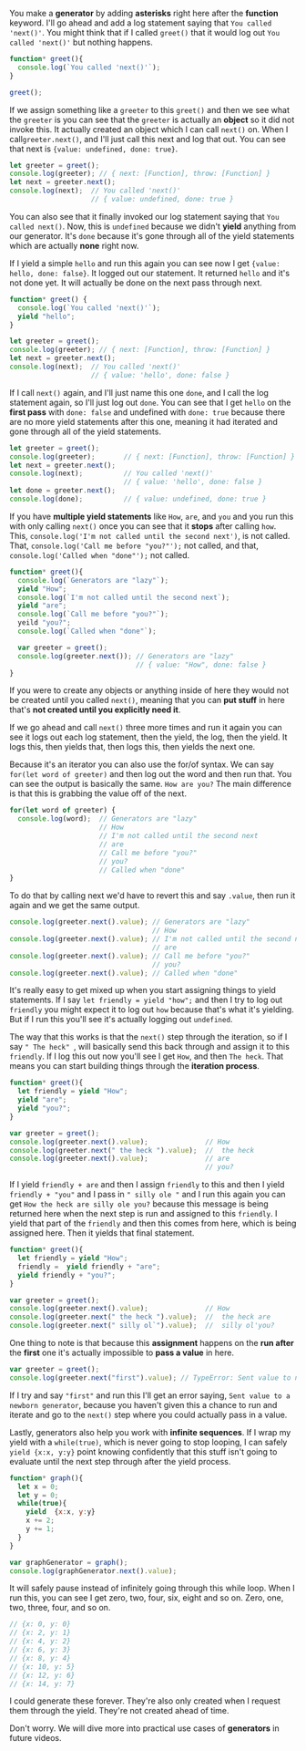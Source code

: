You make a **generator** by adding **asterisks** right here after the **function** keyword. I'll go ahead and add a log statement saying that `You called 'next()'`. You might think that if I called `greet()` that it would log out `You called 'next()'` but nothing happens.
```javascript
function* greet(){
  console.log(`You called 'next()'`);
}

greet();
```
If we assign something like a `greeter` to this `greet()` and then we see what the `greeter` is you can see that the `greeter` is actually an **object** so it did not invoke this. It actually created an object which I can call `next()` on. When I call`greeter.next()`, and I'll just call this next and log that out. You can see that next is `{value: undefined, done: true}`.
```javascript
let greeter = greet();
console.log(greeter); // { next: [Function], throw: [Function] }
let next = greeter.next();
console.log(next);  // You called 'next()'
                    // { value: undefined, done: true }
```
You can also see that it finally invoked our log statement saying that `You called next()`. Now, this is `undefined` because we didn't **yield** anything from our generator. It's `done` because it's gone through all of the yield statements which are actually **none** right now.

If I yield a simple `hello` and run this again you can see now I get `{value: hello, done: false}`. It logged out our statement. It returned `hello` and it's not done yet. It will actually be done on the next pass through next.
```javascript
function* greet() {
  console.log(`You called 'next()'`);
  yield "hello";
}

let greeter = greet();
console.log(greeter); // { next: [Function], throw: [Function] }
let next = greeter.next();
console.log(next);  // You called 'next()'
                    // { value: 'hello', done: false }
```
If I call `next()` again, and I'll just name this one `done`, and I call the log statement again, so I'll just log out `done`. You can see that I get `hello` on the **first pass** with `done: false` and undefined with `done: true` because there are no more yield statements after this one, meaning it had iterated and gone through all of the yield statements.
```javascript
let greeter = greet();
console.log(greeter);       // { next: [Function], throw: [Function] } 
let next = greeter.next(); 
console.log(next);          // You called 'next()'
                            // { value: 'hello', done: false }
let done = greeter.next();
console.log(done);          // { value: undefined, done: true }
```
If you have **multiple yield statements** like `How`, `are`, and `you` and you run this with only calling `next()` once you can see that it **stops** after calling `how`. This, `console.log('I'm not called until the second next')`, is not called. That, `console.log('Call me before "you?"');` not called, and that, `console.log('Called when "done"');`  not called.
```javascript
function* greet(){
  console.log(`Generators are "lazy"`);
  yield "How";
  console.log(`I'm not called until the second next`);
  yield "are";
  console.log(`Call me before "you?"`);
  yeild "you?";
  console.log(`Called when "done"`);

  var greeter = greet();
  console.log(greeter.next()); // Generators are "lazy"
                               // { value: "How", done: false }
}
```
If you were to create any objects or anything inside of here they would not be created until you called `next()`, meaning that you can **put stuff** in here that's **not created until you explicitly need it**.

If we go ahead and call `next()` three more times and run it again you can see it logs out each log statement, then the yield, the log, then the yield. It logs this, then yields that, then logs this, then yields the next one.

Because it's an iterator you can also use the for/of syntax. We can say `for(let word of greeter)` and then log out the word and then run that. You can see the output is basically the same. `How are you?` The main difference is that this is grabbing the value off of the next.
```javascript
for(let word of greeter) {
  console.log(word);  // Generators are "lazy"
                      // How  
                      // I'm not called until the second next
                      // are
                      // Call me before "you?"
                      // you?
                      // Called when "done"
}
```
To do that by calling next we'd have to revert this and say `.value`, then run it again and we get the same output.
```javascript
console.log(greeter.next().value); // Generators are "lazy"
                                   // How
console.log(greeter.next().value); // I'm not called until the second next
                                   // are
console.log(greeter.next().value); // Call me before "you?"
                                   // you?
console.log(greeter.next().value); // Called when "done"
```
It's really easy to get mixed up when you start assigning things to yield statements. If I say `let friendly = yield "how";` and then I try to log out `friendly` you might expect it to log out `how` because that's what it's yielding. But if I run this you'll see it's actually logging out `undefined`.

The way that this works is that the `next()` step through the iteration, so if I say `" The heck" `, will basically send this back through and assign it to this `friendly`. If I log this out now you'll see I get `How`, and then `The heck`. That means you can start building things through the **iteration process**.
```javascript
function* greet(){
  let friendly = yield "How";
  yield "are";
  yield "you?";
}

var greeter = greet();
console.log(greeter.next().value);              // How
console.log(greeter.next(" the heck ").value);  //  the heck
console.log(greeter.next().value);              // are
                                                // you?
```
If I yield `friendly + are` and then I assign `friendly` to this and then I yield `friendly + "you"` and I pass in `" silly ole "` and I run this again you can get `How the heck are silly ole you?` because this message is being returned here when the next step is run and assigned to this `friendly`. I yield that part of the `friendly` and then this comes from here, which is being assigned here. Then it yields that final statement.
```javascript
function* greet(){
  let friendly = yield "How";
  friendly =  yield friendly + "are";
  yield friendly + "you?";
}

var greeter = greet();
console.log(greeter.next().value);              // How
console.log(greeter.next(" the heck ").value);  //  the heck are
console.log(greeter.next(" silly ol`").value);  //  silly ol'you?
```
One thing to note is that because this **assignment** happens on the **run after** the **first** one it's actually impossible to **pass a value** in here. 
```javascript
var greeter = greet();
console.log(greeter.next("first").value); // TypeError: Sent value to newborn generator
```
If I try and say `"first"` and run this I'll get an error saying, `Sent value to a newborn generator`, because you haven't given this a chance to run and iterate and go to the `next()` step where you could actually pass in a value.

Lastly, generators also help you work with **infinite sequences**. If I wrap my yield with a `while(true)`, which is never going to stop looping, I can safely `yield {x:x, y:y}` point knowing confidently that this stuff isn't going to evaluate until the next step through after the yield process.
```javascript
function* graph(){
  let x = 0;
  let y = 0;
  while(true){
    yield  {x:x, y:y}
    x += 2;
    y += 1; 
  }
}

var graphGenerator = graph();
console.log(graphGenerator.next().value);
```
It will safely pause instead of infinitely going through this while loop. When I run this, you can see I get zero, two, four, six, eight and so on. Zero, one, two, three, four, and so on. 
```javascript
// {x: 0, y: 0}
// {x: 2, y: 1}
// {x: 4, y: 2}
// {x: 6, y: 3}
// {x: 8, y: 4}
// {x: 10, y: 5}
// {x: 12, y: 6}
// {x: 14, y: 7}
```
I could generate these forever. They're also only created when I request them through the yield. They're not created ahead of time.

Don't worry. We will dive more into practical use cases of **generators** in future videos.